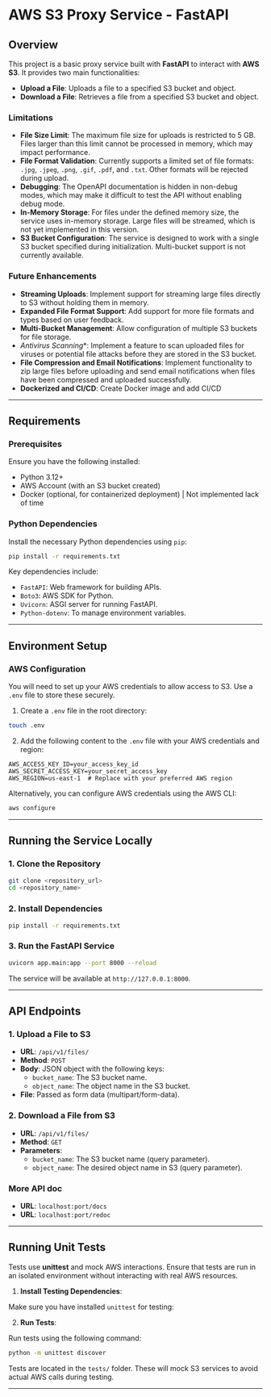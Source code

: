 # AWS S3 Proxy Service - FastAPI

## Overview

This project is a basic proxy service built with **FastAPI** to interact with **AWS S3**. It provides two main
functionalities:

- **Upload a File**: Uploads a file to a specified S3 bucket and object.
- **Download a File**: Retrieves a file from a specified S3 bucket and object.

### Limitations
- **File Size Limit**: The maximum file size for uploads is restricted to 5 GB. Files larger than this limit cannot be processed in memory, which may impact performance.
- **File Format Validation**: Currently supports a limited set of file formats: `.jpg`, `.jpeg`, `.png`, `.gif`, `.pdf`, and `.txt`. Other formats will be rejected during upload.
- **Debugging**: The OpenAPI documentation is hidden in non-debug modes, which may make it difficult to test the API without enabling debug mode.
- **In-Memory Storage**: For files under the defined memory size, the service uses in-memory storage. Large files will be streamed, which is not yet implemented in this version.
- **S3 Bucket Configuration**: The service is designed to work with a single S3 bucket specified during initialization. Multi-bucket support is not currently available.

### Future Enhancements
- **Streaming Uploads**: Implement support for streaming large files directly to S3 without holding them in memory.
- **Expanded File Format Support**: Add support for more file formats and types based on user feedback.
- **Multi-Bucket Management**: Allow configuration of multiple S3 buckets for file storage.
- *Antivirus Scanning**: Implement a feature to scan uploaded files for viruses or potential file attacks before they are stored in the S3 bucket.
- **File Compression and Email Notifications**: Implement functionality to zip large files before uploading and send email notifications when files have been compressed and uploaded successfully.
- **Dockerized and CI/CD**: Create Docker image and add CI/CD
---

## Requirements

### Prerequisites

Ensure you have the following installed:

- Python 3.12+
- AWS Account (with an S3 bucket created)
- Docker (optional, for containerized deployment) | Not implemented lack of time

### Python Dependencies

Install the necessary Python dependencies using `pip`:

```bash
pip install -r requirements.txt
```

Key dependencies include:

- `FastAPI`: Web framework for building APIs.
- `Boto3`: AWS SDK for Python.
- `Uvicorn`: ASGI server for running FastAPI.
- `Python-dotenv`: To manage environment variables.

---

## Environment Setup

### AWS Configuration

You will need to set up your AWS credentials to allow access to S3. Use a `.env` file to store these securely.

1. Create a `.env` file in the root directory:

```bash
touch .env
```

2. Add the following content to the `.env` file with your AWS credentials and region:

```
AWS_ACCESS_KEY_ID=your_access_key_id
AWS_SECRET_ACCESS_KEY=your_secret_access_key
AWS_REGION=us-east-1  # Replace with your preferred AWS region
```

Alternatively, you can configure AWS credentials using the AWS CLI:

```bash
aws configure
```

---

## Running the Service Locally

### 1. Clone the Repository

```bash
git clone <repository_url>
cd <repository_name>
```

### 2. Install Dependencies

```bash
pip install -r requirements.txt
```

### 3. Run the FastAPI Service

```bash
uvicorn app.main:app --port 8000 --reload
```

The service will be available at `http://127.0.0.1:8000`.

---

## API Endpoints

### 1. Upload a File to S3

- **URL**: `/api/v1/files/`
- **Method**: `POST`
- **Body**: JSON object with the following keys:
    - `bucket_name`: The S3 bucket name.
    - `object_name`: The object name in the S3 bucket.
- **File**: Passed as form data (multipart/form-data).

### 2. Download a File from S3

- **URL**: `/api/v1/files/`
- **Method**: `GET`
- **Parameters**:
    - `bucket_name`: The S3 bucket name (query parameter).
    - `object_name`: The desired object name in S3 (query parameter).

### More API doc

- **URL**: `localhost:port/docs`
- **URL**: `localhost:port/redoc`

---

## Running Unit Tests

Tests use **unittest** and mock AWS interactions. Ensure that tests are run in an isolated environment without
interacting with real AWS resources.

1. **Install Testing Dependencies**:

Make sure you have installed `unittest` for testing:

2. **Run Tests**:

Run tests using the following command:

```bash
python -m unittest discover
```

Tests are located in the `tests/` folder. These will mock S3 services to avoid actual AWS calls during testing.

---
